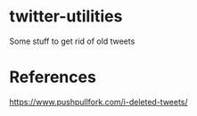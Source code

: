 # twitter-utilities

Some stuff to get rid of old tweets

# References

https://www.pushpullfork.com/i-deleted-tweets/